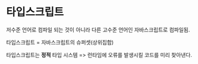 # 타입스크립트

저수준 언어로 컴파일 되는 것이 아니라 다른 고수준 언어인 자바스크립트로 컴파일됨.

타입스크립트 = 자바스크립트의 슈퍼셋(상위집합)

타입스크립트는 **정적** 타입 시스템 => 런타임에 오류를 발생시킬 코드를 미리 찾아낸다.
